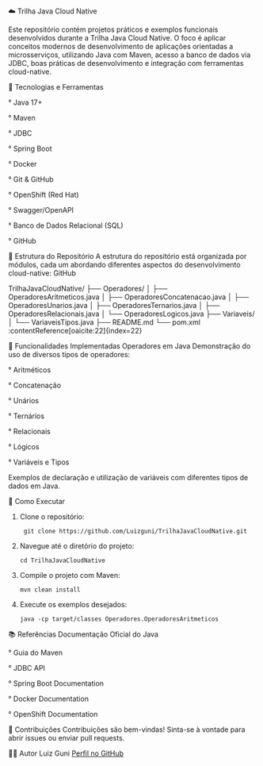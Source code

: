 
☁️ Trilha Java Cloud Native


Este repositório contém projetos práticos e exemplos funcionais desenvolvidos durante a Trilha Java Cloud Native. O foco é aplicar conceitos modernos de desenvolvimento de aplicações orientadas a microsserviços, utilizando Java com Maven, acesso a banco de dados via JDBC, boas práticas de desenvolvimento e integração com ferramentas cloud-native.​

📌 Tecnologias e Ferramentas

  ° Java 17+​

  ° Maven​

  ° JDBC​

  ° Spring Boot​

  ° Docker​

  ° Git & GitHub​

  ° OpenShift (Red Hat)​
    
  ° Swagger/OpenAPI​


  ° Banco de Dados Relacional (SQL)​
   
  ° GitHub


📁 Estrutura do Repositório
A estrutura do repositório está organizada por módulos, cada um abordando diferentes aspectos do desenvolvimento cloud-native:​
GitHub


TrilhaJavaCloudNative/
├── Operadores/
│   ├── OperadoresAritmeticos.java
│   ├── OperadoresConcatenacao.java
│   ├── OperadoresUnarios.java
│   ├── OperadoresTernarios.java
│   ├── OperadoresRelacionais.java
│   └── OperadoresLogicos.java
├── Variaveis/
│   └── VariaveisTipos.java
├── README.md
└── pom.xml&#8203;:contentReference[oaicite:22]{index=22}

🚀 Funcionalidades Implementadas
Operadores em Java
Demonstração do uso de diversos tipos de operadores:​

  ° Aritméticos​

  ° Concatenação​

  ° Unários​

  ° Ternários​

  ° Relacionais​

  ° Lógicos​

  ° Variáveis e Tipos

Exemplos de declaração e utilização de variáveis com diferentes tipos de dados em Java.

🧪 Como Executar
  1. Clone o repositório:

          git clone https://github.com/Luizguni/TrilhaJavaCloudNative.git
     
 2. Navegue até o diretório do projeto:

        cd TrilhaJavaCloudNative

 3. Compile o projeto com Maven:

        mvn clean install

 4. Execute os exemplos desejados:

        java -cp target/classes Operadores.OperadoresAritmeticos

  📚 Referências
Documentação Oficial do Java​

  ° Guia do Maven​

  ° JDBC API​

  ° Spring Boot Documentation​

  ° Docker Documentation​

  ° OpenShift Documentation​

🤝 Contribuições
Contribuições são bem-vindas! Sinta-se à vontade para abrir issues ou enviar pull requests.​

🧑‍💻 Autor
Luiz Guni​ [Perfil no GitHub](https://github.com/Luizguni)

